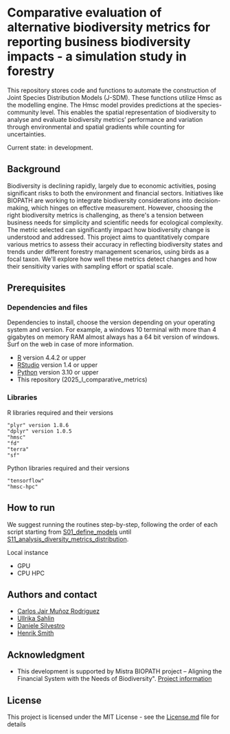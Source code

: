
# Comparative evaluation of alternative biodiversity metrics for reporting business biodiversity impacts - a simulation study in forestry 

This repository stores code and functions to automate the construction of Joint Species Distribution Models (J-SDM). These functions utilize Hmsc as the modelling engine. The Hmsc model provides predictions at the species-community level. This enables the spatial representation of biodiversity to analyse and evaluate biodiversity metrics’ performance and variation through environmental and spatial gradients while counting for uncertainties.

Current state: in development.

## Background

Biodiversity is declining rapidly, largely due to economic activities, posing significant risks to both the environment and financial sectors. Initiatives like BIOPATH are working to integrate biodiversity considerations into decision-making, which hinges on effective measurement. However, choosing the right biodiversity metrics is challenging, as there's a tension between business needs for simplicity and scientific needs for ecological complexity. The metric selected can significantly impact how biodiversity change is understood and addressed. This project aims to quantitatively compare various metrics to assess their accuracy in reflecting biodiversity states and trends under different forestry management scenarios, using birds as a focal taxon. We'll explore how well these metrics detect changes and how their sensitivity varies with sampling effort or spatial scale.

## Prerequisites

### Dependencies and files

Dependencies to install, choose the version depending on your operating system and version. For example, a windows 10 terminal with more than 4 gigabytes on memory RAM almost always has a 64 bit version of windows. Surf on the web in case of more information.

* [R](https://cran.r-project.org/mirrors.html) version 4.4.2 or upper
* [RStudio](https://www.rstudio.com/products/rstudio/download/#download) version 1.4 or upper
* [Python]() version 3.10 or upper
* This repository (2025_I_comparative_metrics)

### Libraries
R libraries required and their versions

```
"plyr" version 1.8.6
"dplyr" version 1.0.5
"hmsc"
"fd"
"terra"
"sf"
```

Python libraries required and their versions

```
"tensorflow" 
"hmsc-hpc"
```

## How to run

We suggest running the routines step-by-step, following the order of each script starting from [S01_define_models](https://github.com/cmunozr/2025_I_comparative_metrics/blob/main/R/S01_define_models.qmd) until [S11_analysis_diversity_metrics_distribution](https://github.com/cmunozr/2025_I_comparative_metrics/blob/main/R/S11_analysis_diversity_metrics_distribution.R).

Local instance
-   GPU
-   CPU
HPC


## Authors and contact

* [Carlos Jair Muñoz Rodriguez](https://www.linkedin.com/in/carlos-jair-munoz/)
* [Ullrika Sahlin](https://www.cec.lu.se/ullrika-sahlin)
* [Daniele Silvestro](https://bsse.ethz.ch/cevo/the-group/people/person-detail.dsilvestro.html)
* [Henrik Smith](https://www.cec.lu.se/henrik-smith)

## Acknowledgment

* This development is supported by Mistra BIOPATH project – Aligning the Financial System with the Needs of Biodiversity". [Project information](https://www.mistrabiopath.se/)

## License

This project is licensed under the MIT License - see the [License.md](LICENSE.md) file for details



